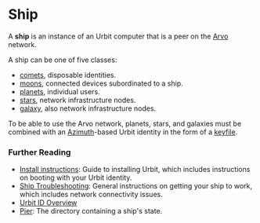 # Ship

A **ship** is an instance of an Urbit computer that is a peer on the [Arvo](glossary/arvo) network.

A ship can be one of five classes:

- [comets](glossary/comet), disposable identities.
- [moons](glossary/moon), connected devices subordinated to a ship.
- [planets](glossary/planet), individual users.
- [stars](glossary/star), network infrastructure nodes.
- [galaxy](glossary/galaxy), also network infrastructure nodes.

To be able to use the Arvo network, planets, stars, and galaxies must be combined with an [Azimuth](glossary/azimuth)-based Urbit identity in the form of a [keyfile](glossary/keyfile).

### Further Reading

- [Install instructions](manual/getting-started): Guide to installing Urbit, which includes instructions on booting with your Urbit identity.
- [Ship Troubleshooting](https://urbit.org/using/os/ship-troubleshooting): General instructions on getting your ship to work, which includes network connectivity issues.
- [Urbit ID Overview](https://urbit.org/overview/urbit-id)
- [Pier](glossary/pier): The directory containing a ship's state.
